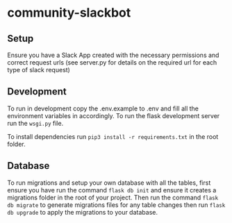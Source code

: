 # community-slackbot

## Setup
Ensure you have a Slack App created with the necessary permissions and correct request urls (see server.py for details on the required url for each type of slack request)

## Development

To run in development copy the .env.example to .env and fill all the environment variables in accordingly.
To run the flask development server run the ```wsgi.py``` file.

To install dependencies run ```pip3 install -r requirements.txt``` in the root folder.

## Database
To run migrations and setup your own database with all the tables, first ensure you have run the command ```flask db init``` and 
ensure it creates a migrations folder in the root of your project. Then run the command ```flask db migrate``` to generate migrations 
files for any table changes then run ```flask db upgrade``` to apply the migrations to your database.
